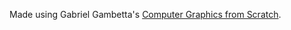 Made using Gabriel Gambetta's [Computer Graphics from Scratch](https://gabrielgambetta.com/computer-graphics-from-scratch/).
